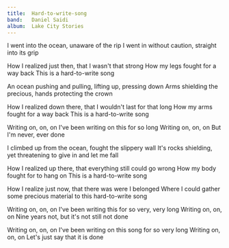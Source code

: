 ```yaml
---
title:  Hard-to-write-song
band:   Daniel Saidi
album:  Lake City Stories
---
```


I went into the ocean,
unaware of the rip
I went in without caution,
straight into its grip

How I realized just then,
that I wasn't that strong
How my legs fought for a way back
This is a hard-to-write song

An ocean pushing and pulling,
lifting up, pressing down
Arms shielding the precious,
hands protecting the crown

How I realized down there,
that I wouldn't last for that long
How my arms fought for a way back
This is a hard-to-write song

Writing on, on, on
I've been writing on this for so long
Writing on, on, on
But I'm never, ever done

I climbed up from the ocean,
fought the slippery wall
It's rocks shielding, yet threatening
to give in and let me fall

How I realized up there,
that everything still could go wrong
How my body fought for to hang on
This is a hard-to-write song

How I realize just now,
that there was were I belonged
Where I could gather some precious material
to this hard-to-write song

Writing on, on, on
I've been writing this for so very, very long
Writing on, on, on
Nine years not, but it's not still not done

Writing on, on, on
I've been writing on this song for so very long
Writing on, on, on
Let's just say that it is done
